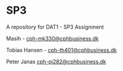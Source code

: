 # SP3
A repository for DAT1 - SP3 Assignment 

Masih - cph-mk330@cphbusiness.dk

Tobias Hansen - cph-th401@cphbusiness.dk

Peter Janas cph-pj282@cphbusiness.dk
